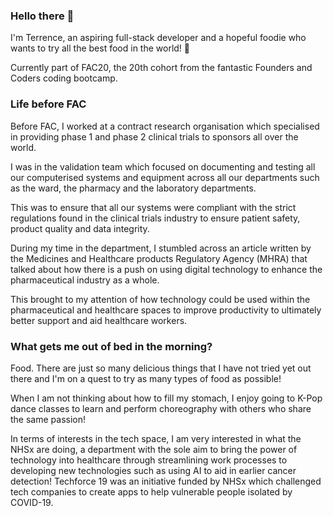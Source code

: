 ### Hello there 👋
I'm Terrence, an aspiring full-stack developer and a hopeful foodie who wants to try all the best food in the world! :poultry_leg:

Currently part of FAC20, the 20th cohort from the fantastic Founders and Coders coding bootcamp.

### Life before FAC
Before FAC, I worked at a contract research organisation which specialised in providing phase 1 and phase 2 clinical trials to sponsors all over the world.

I was in the validation team which focused on documenting and testing all our computerised systems and equipment across all our departments such as the ward, the pharmacy and the laboratory departments. 

This was to ensure that all our systems were compliant with the strict regulations found in the clinical trials industry to ensure patient safety, product quality and data integrity. 

During my time in the department, I stumbled across an article written by the Medicines and Healthcare products Regulatory Agency (MHRA) that talked about how there is a push on using digital technology to enhance the pharmaceutical industry as a whole.

This brought to my attention of how technology could be used within the pharmaceutical and healthcare spaces to improve productivity to ultimately better support and aid healthcare workers. 

### What gets me out of bed in the morning?
Food.
There are just so many delicious things that I have not tried yet out there and I'm on a quest to try as many types of food as possible!

When I am not thinking about how to fill my stomach, I enjoy going to K-Pop dance classes to learn and perform choreography with others who share the same passion!

In terms of interests in the tech space, I am very interested in what the NHSx are doing, a department with the sole aim to bring the power of technology into healthcare through streamlining work processes to developing new technologies such as using AI to aid in earlier cancer detection! 
Techforce 19 was an initiative funded by NHSx which challenged tech companies to create apps to help vulnerable people isolated by COVID-19.



<!--
**Netceer/Netceer** is a ✨ _special_ ✨ repository because its `README.md` (this file) appears on your GitHub profile.

Here are some ideas to get you started:

- 🔭 I’m currently working on ...
- 🌱 I’m currently learning ...
- 👯 I’m looking to collaborate on ...
- 🤔 I’m looking for help with ...
- 💬 Ask me about ...
- 📫 How to reach me: ...
- 😄 Pronouns: ...
- ⚡ Fun fact: ...
-->
